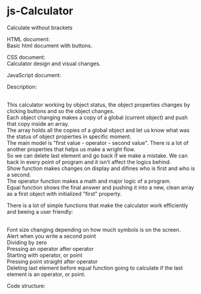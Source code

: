 # js-Calculator
Calculate without brackets

HTML document:
<br>Basic html document with buttons.

CSS document:
<br>Calculator design and visual changes.

JavaScript document:

Description:

<br>This calculator working by object status, the object properties changes by clicking buttons and so the object changes.
<br>Each object changing makes a copy of a global (current object) and push that copy inside an array.
<br>The array holds all the copies of a global object and let us know what was the status of object properties in specific moment.
<br>The main model is "first value - operator - second value". There is a lot of another properties that helps us make a wright flow.
<br>So we can delete last element and go back if we make a mistake. We can back in every point of program and it isn't affect the logics behind.
<br>Show function makes changes on display and difines who is first and who is a second.
<br>The operator function makes a math and major logic of a program.
<br>Equal function shows the final answer and pushing it into a new, clean array as a first object with initialized "first" property.

There is a lot of simple functions that make the calculator work efficiently and beeing a user friendly:

<br>Font size changing depending on how much symbols is on the screen.
<br>Alert when you write a second point
<br>Dividing by zero
<br>Pressing an operator after operator
<br>Starting with operator, or point
<br>Pressing point straight after operator
<br>Deleting last element before equal function going to calculate if the last element is an operator, or point. 

Code structure:

